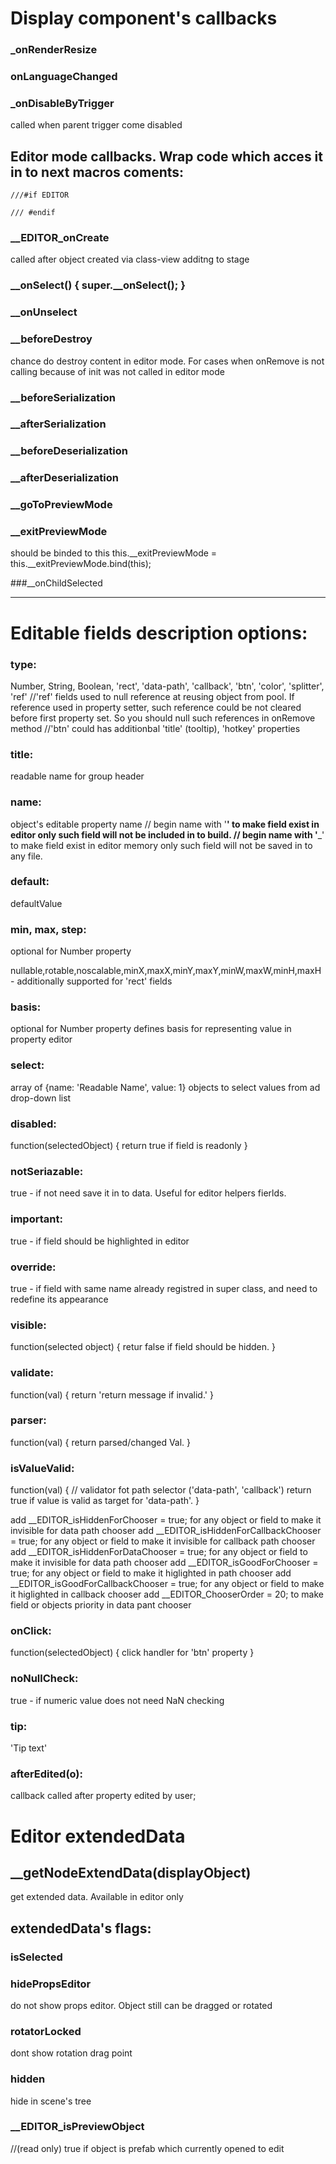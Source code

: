 
# Display component's callbacks

### _onRenderResize
### onLanguageChanged

### _onDisableByTrigger
called when parent trigger come disabled


## Editor mode callbacks. Wrap code which acces it in to next macros coments: 
```
///#if EDITOR

/// #endif
```

### __EDITOR_onCreate  
called after object created via class-view additng to stage

### __onSelect() { super.__onSelect(); }
### __onUnselect


### __beforeDestroy
chance do destroy content in editor mode. For cases when onRemove is not calling because of init was not called in editor mode

### __beforeSerialization
### __afterSerialization
### __beforeDeserialization
### __afterDeserialization

### __goToPreviewMode
### __exitPreviewMode
should be binded to this
this.__exitPreviewMode = this.__exitPreviewMode.bind(this);

###__onChildSelected


---

# Editable fields description options:

### type:
 Number, String, Boolean, 'rect', 'data-path', 'callback', 'btn', 'color', 'splitter', 'ref'
 //'ref' fields used to null reference at reusing object from pool. If reference used in property setter, such reference could be not cleared before first property set. So you should null such references in onRemove method
 //'btn' could has additionbal 'title' (tooltip), 'hotkey' properties

### title:
 readable name for group header

### name:
 object's editable property name
  // begin name with '__' to make field exist in editor only
        such field will not be included in to build.
  // begin name with '___' to make field exist in editor memory only
        such field will not be saved in to any file.

### default:
 defaultValue

### min, max, step:
 optional for Number property

 nullable,rotable,noscalable,minX,maxX,minY,maxY,minW,maxW,minH,maxH - additionally supported for 'rect' fields

### basis:
 optional for Number property
 defines basis for representing value in property editor

### select:
array of {name: 'Readable Name', value: 1} objects to select values from ad drop-down list

### disabled:
 function(selectedObject) {
    return true if field is readonly
 }

### notSeriazable:
 true - if not need save it in to data. Useful for editor helpers fierlds.

### important:
 true - if field should be highlighted in editor

### override:
 true - if field with same name already registred in super class, and need to redefine its appearance

### visible:
 function(selected object) {
   retur false if field should be hidden.
 }

### validate:
 function(val) {
   return 'return message if invalid.'
 }

### parser:
 function(val) {
   return parsed/changed Val.
 }

### isValueValid:
 function(val) { // validator fot path selector ('data-path', 'callback')
   return true if value is valid as target for 'data-path'.
 }

 add __EDITOR_isHiddenForChooser = true; for any object or field to make it invisible for data path chooser
 add __EDITOR_isHiddenForCallbackChooser = true; for any object or field to make it invisible for callback path chooser
 add __EDITOR_isHiddenForDataChooser = true; for any object or field to make it invisible for data path chooser
 add __EDITOR_isGoodForChooser = true; for any object or field to make it higlighted in path chooser
 add __EDITOR_isGoodForCallbackChooser = true; for any object or field to make it higlighted in callback chooser
 add __EDITOR_ChooserOrder = 20; to make field or objects priority in data pant chooser

### onClick:
 function(selectedObject) {
   click handler for 'btn' property
 }

### noNullCheck:
 true - if numeric value does not need NaN checking

### tip:
 'Tip text'

### afterEdited(o):
  callback called after property edited by user;


# Editor extendedData
## __getNodeExtendData(displayObject)
get extended data. Available in editor only

## extendedData's flags:

### isSelected
### hidePropsEditor
do not show props editor. Object still can be dragged or rotated

### rotatorLocked
dont show rotation drag point

### hidden
hide in scene's tree

### __EDITOR_isPreviewObject
 //(read only) true if object is prefab which currently opened to edit
